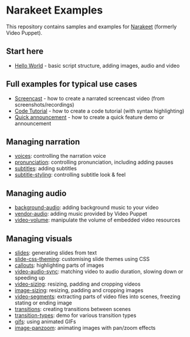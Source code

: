 # Narakeet Examples

This repository contains samples and examples for [Narakeet](https://www.narakeet.com) (formerly Video Puppet).

## Start here

* [Hello World](hello-world/README.md) - basic script structure, adding images, audio and video

## Full examples for typical use cases

* [Screencast](screencast-demo-video/) - how to create a narrated screencast video (from screenshots/recordings)
* [Code Tutorial](code-tutorial-demo-video/) - how to create a code tutorial (with syntax highlighting)
* [Quick announcement](feature-announcement-demo-video) - how to create a quick feature demo or announcement

## Managing narration

* [voices](voices/README.md): controlling the narration voice
* [pronunciation](pronunciation/README.md): controlling pronunciation, including adding pauses
* [subtitles](subtitles/README.md): adding subtitles
* [subtitle-styling](subtitle-styling/README.md): controlling subtitle look & feel

## Managing audio

* [background-audio](background-audio/README.md): adding background music to your video
* [vendor-audio](vendor-audio/README.md): adding music provided by Video Puppet
* [video-volume](video-volume/README.md): manipulate the volume of embedded video resources

## Managing visuals

* [slides](slides/README.md): generating slides from text 
* [slide-css-theming](slide-css-theming/README.md): customising slide themes using CSS
* [callouts](callouts/README.md): highlighting parts of images
* [video-audio-sync](video-audio-sync/README.md): matching video to audio duration, slowing down or speeding up 
* [video-sizing](video-sizing/README.md): resizing, padding and cropping videos
* [image-sizing](image-sizing/README.md): resizing, padding and cropping images 
* [video-segments](video-segments/README.md): extracting parts of video files into scenes, freezing stating or ending image
* [transitions](transitions/README.md): creating transitions between scenes 
* [transition-types](transition-types/README.md): demo for various transition types 
* [gifs](gifs/README.md): using animated GIFs
* [image-panzoom](image-panzoom/README.md): animating images with pan/zoom effects

